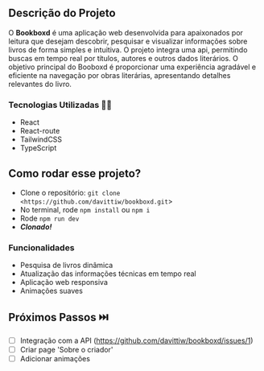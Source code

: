 ## Descrição do Projeto
O **Bookboxd** é uma aplicação web desenvolvida para apaixonados por leitura que desejam descobrir, pesquisar e visualizar informações sobre livros de forma simples e intuitiva. O projeto integra uma api, permitindo buscas em tempo real por títulos, autores e outros dados literários. O objetivo principal do Booboxd é proporcionar uma experiência agradável e eficiente na navegação por obras literárias, apresentando detalhes relevantes do livro.

### Tecnologias Utilizadas 👨‍💻
- React
- React-route
- TailwindCSS
- TypeScript

## Como rodar esse projeto? 
- Clone o repositório: `git clone <https://github.com/davittiw/bookboxd.git`>
- No terminal, rode `npm install` ou `npm i`
- Rode `npm run dev`
- ***Clonado!***

### Funcionalidades
- Pesquisa de livros dinâmica
- Atualização das informações técnicas em tempo real
- Aplicação web responsiva
- Animações suaves

## Próximos Passos ⏭️
- [ ] Integração com a API (https://github.com/davittiw/bookboxd/issues/1)
- [ ] Criar page 'Sobre o criador'
- [ ] Adicionar animações
